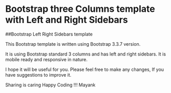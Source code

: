 # Bootstrap three Columns template with Left and Right Sidebars

##Bootstrap Left Right Sidebars template


This Bootstrap template is written using Bootstrap 3.3.7 version.

It is using Bootstrap standard 3 columns and has left and right sidebars. It is mobile ready and responsive in nature. 

I hope it will be useful for you. Please feel free to make any changes, If you have suggestions to improve it. 

Sharing is caring
Happy Coding !!!
Mayank
